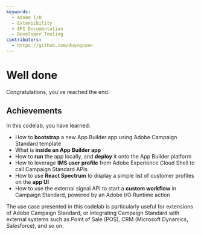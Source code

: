 ```yaml
---
keywords:
  - Adobe I/O
  - Extensibility
  - API Documentation
  - Developer Tooling
contributors: 
  - https://github.com/duynguyen 
---
```


# Well done

Congratulations, you've reached the end.

## Achievements

In this codelab, you have learned:
* How to **bootstrap** a new App Builder app using Adobe Campaign Standard template
* What is **inside an App Builder app**
* How to **run** the app locally, and **deploy** it onto the App Builder platform
* How to leverage **IMS user profile** from Adobe Experience Cloud Shell to call Campaign Standard APIs
* How to use **React Spectrum** to display a simple list of customer profiles on the **app UI**
* How to use the external signal API to start a **custom workflow** in Campaign Standard, powered by an Adobe I/O Runtime action

The use case presented in this codelab is particularly useful for extensions of Adobe Campaign Standard, or integrating Campaign Standard with external systems such as Point of Sale (POS), CRM (Microsoft Dynamics, Salesforce), and so on.
